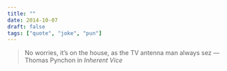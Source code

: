 ```yaml
---
title: ""
date: 2014-10-07
draft: false
tags: ["quote", "joke", "pun"]
---
```

> No worries, it’s on the house, as the TV antenna man always sez — Thomas Pynchon in _Inherent Vice_
